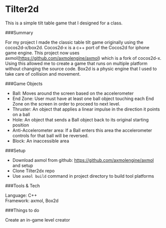 Tilter2d
========

This is a simple tilt table game that I designed for a class. 

###Summary

For my project I made the classic table tilt game originally using the cocos2d-x/box2d.  Cocos2d-x is a c++ port of the Cocos2d for iphone game engine. This project now uses axmol(https://github.com/axmolengine/axmol) which is a fork of cocos2d-x. Using this allowed me to create a game that runs on multiple platform without changing the source code.  Box2d is a physic engine that I used to take care of collision and movement. 

###Game Objects

- Ball: Moves around the screen based on the accelerometer <br/> 
- End Zone: User must have at least one ball object touching  each End Zone on the screen in order to proceed to next level. <br/>
- Thruster: An object that applies a linear impulse in the direction it points on a ball <br/>
- Hole: An object that sends a Ball object back to its original starting position <br/>
- Anti-Accelerometer area: If a Ball enters this area the accelerometer controls for that ball will be reversed. <br/>
- Block: An inaccessible area

###Setup

- Download axmol from github: https://github.com/axmolengine/axmol and setup <br/> 
- Clone Tilter2dx repo <br/> 
- Use `axmol build` command in project directory to build tool platforms

###Tools & Tech

Language: C++ <br/>
Framework: axmol, Box2d <br/>

###Things to do

Create an in-game level creator



 
